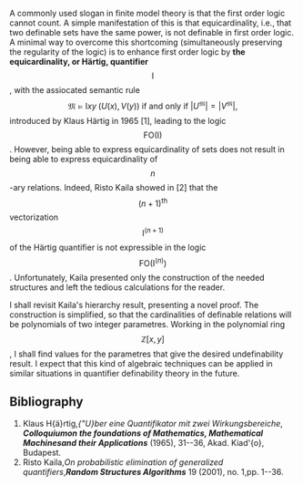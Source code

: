 

A commonly used slogan in finite model theory is that the first order logic
cannot count.  A simple manifestation of this is that
equicardinality, i.e., that two definable sets have the same power,
is not definable in first order logic.  A minimal way to overcome
this shortcoming (simultaneously preserving the regularity of
the logic) is to enhance first order logic by
**the equicardinality, or Härtig, quantifier** $$\mathsf{I}$$, with the
assiocated semantic rule
$$
  \mathfrak{M}\models \mathsf{I}xy\;(U(x),V(y)) \text{ if and only if }
  |U^{\mathfrak{M}}|=|V^{\mathfrak{M}}|,
$$
introduced by Klaus Härtig in 1965 [1], leading to the
logic $$\mathsf{FO(I)}$$.  However, being able to express equicardinality
of sets does not result in being able to express equicardinality
of $$n$$-ary relations. Indeed, Risto Kaila showed in [2] that
the $$(n+1)^\mathrm{th}$$ vectorization $$\mathsf{I}^{(n+1)}$$ of the
Härtig quantifier is not
expressible in the logic $$\mathsf{FO}(\mathsf{I}^{(n)})$$.
Unfortunately, Kaila presented only the construction of the needed
structures and left the tedious calculations for the reader.

I shall revisit Kaila's hierarchy result, presenting a novel proof.
The construction is simplified, so that the cardinalities
of definable relations will be polynomials of two integer parametres.
Working in the polynomial ring $$\mathbb{Z}[x,y]$$, I shall find
values for the parametres that give the desired undefinability
result. I expect that this kind of algebraic techniques can be
applied in similar situations in quantifier definability theory
in the future.

## Bibliography

1. Klaus H{ä}rtig,_{\"U}ber eine Quantifikator mit zwei Wirkungsbereiche_,  **_Colloquiumon the foundations of Mathematics, Mathematical Machinesand their Applications_** (1965), 31--36, Akad. Kiad\'{o}, Budapest.
2. Risto Kaila,_On probabilistic elimination of generalized quantifiers_,**_Random Structures Algorithms_** 19 (2001), no. 1,pp. 1--36.



